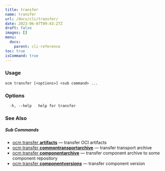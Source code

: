 ```yaml
---
title: transfer
name: transfer
url: /docs/cli/transfer/
date: 2023-06-07T09:43:27Z
draft: false
images: []
menu:
  docs:
    parent: cli-reference
toc: true
isCommand: true
---
```

### Usage

```
ocm transfer [<options>] <sub command> ...
```

### Options

```
  -h, --help   help for transfer
```

### See Also



##### Sub Commands

* [ocm transfer <b>artifacts</b>](/docs/cli/transfer/artifacts)	 &mdash; transfer OCI artifacts
* [ocm transfer <b>commontransportarchive</b>](/docs/cli/transfer/commontransportarchive)	 &mdash; transfer transport archive
* [ocm transfer <b>componentarchive</b>](/docs/cli/transfer/componentarchive)	 &mdash; transfer component archive to some component repository
* [ocm transfer <b>componentversions</b>](/docs/cli/transfer/componentversions)	 &mdash; transfer component version

